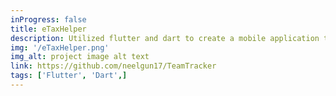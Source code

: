 ```yaml
---
inProgress: false
title: eTaxHelper
description: Utilized flutter and dart to create a mobile application to estimate the taxes employee’s owe and ways to save
img: '/eTaxHelper.png'
img_alt: project image alt text
link: https://github.com/neelgun17/TeamTracker
tags: ['Flutter', 'Dart',]
---
```

